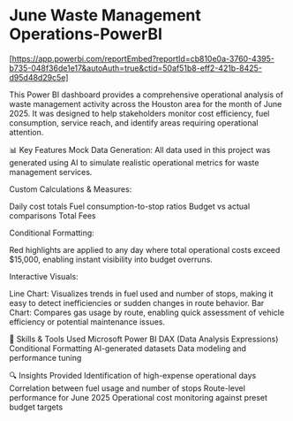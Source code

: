 # June Waste Management Operations-PowerBI

[https://app.powerbi.com/reportEmbed?reportId=cb810e0a-3760-4395-b735-048f36de1e17&autoAuth=true&ctid=50af51b8-eff2-421b-8425-d95d48d29c5e]

This Power BI dashboard provides a comprehensive operational analysis of waste management activity across the Houston area for the month of June 2025. It was designed to help stakeholders monitor cost efficiency, fuel consumption, service reach, and identify areas requiring operational attention.

📊 Key Features
Mock Data Generation:
All data used in this project was generated using AI to simulate realistic operational metrics for waste management services.

Custom Calculations & Measures:

Daily cost totals
Fuel consumption-to-stop ratios
Budget vs actual comparisons
Total Fees

Conditional Formatting:

Red highlights are applied to any day where total operational costs exceed $15,000, enabling instant visibility into budget overruns.

Interactive Visuals:

Line Chart: Visualizes trends in fuel used and number of stops, making it easy to detect inefficiencies or sudden changes in route behavior.
Bar Chart: Compares gas usage by route, enabling quick assessment of vehicle efficiency or potential maintenance issues.

🧠 Skills & Tools Used
Microsoft Power BI
DAX (Data Analysis Expressions)
Conditional Formatting
AI-generated datasets
Data modeling and performance tuning

🔍 Insights Provided
Identification of high-expense operational days
Correlation between fuel usage and number of stops
Route-level performance for June 2025
Operational cost monitoring against preset budget targets



